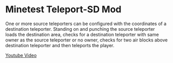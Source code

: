 Minetest Teleport-SD Mod
==========

One or more source teleporters can be configured with the coordinates of a destination teleporter.
Standing on and punching the source teleporter loads the destination area,
checks for a destination teleporter with same owner as the source teleporter or no owner,
checks for two air blocks above destination teleporter
and then teleports the player.

[Youtube Video](https://www.youtube.com/watch?v=HWnRZpLZX5k)

